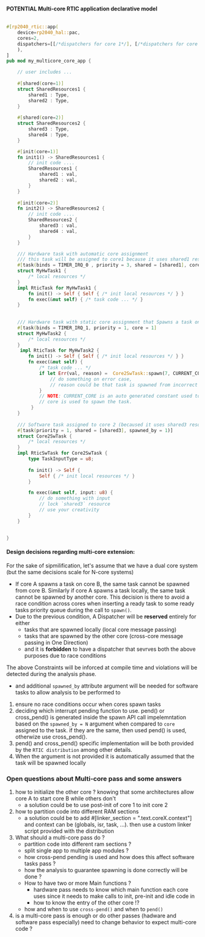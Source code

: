 #### POTENTIAL Multi-core RTIC application declarative model

```rust

#[rp2040_rtic::app(
    device=rp2040_hal::pac,
    cores=2,
    dispatchers=[[/*dispatchers for core 1*/], [/*dispatchers for core 2*/]]
    ),
]
pub mod my_multicore_core_app {

    // user includes ...
    
    #[shared(core=1)]
    struct SharedResources1 {
        shared1 : Type,
        shared2 : Type,
    }
    
    #[shared(core=2)]
    struct SharedResources2 {
        shared3 : Type,
        shared4 : Type,
    }

    #[init(core=1)]
    fn init1() -> SharedResources1 {
        // init code ....
        SharedResources1 { 
        	shared1 : val,
            shared2 : val,
        }
    }
    
    #[init(core=2)]
    fn init2() -> SharedResources2 {
        // init code ....
        SharedResources2 { 
        	shared3 : val,
            shared4 : val,
        }
    }

    /// Hardware task with automatic core assignment
    /// this task will be assigned to core1 because it uses shared1 resource
    #[task(binds = TIMER_IRQ_0 , priority = 3, shared = [shared1], core = auto /*by default*/)]
    struct MyHwTask1 {
        /* local resources */
    }
    impl RticTask for MyHwTask1 {
        fn init() -> Self { Self { /* init local resources */ } }
        fn exec(&mut self) { /* task code ... */ }
    }
        
    
    /// Hardware task with static core assignment that Spawns a task on the other core
    #[task(binds = TIMER_IRQ_1, priority = 1, core = 1]
    struct MyHwTask2 {
        /* local resources */
    }
     impl RticTask for MyHwTask2 {
        fn init() -> Self { Self { /* init local resources */ } }
        fn exec(&mut self) { 
            /* task code ... */ 
            if let Err(val, reason) =  Core2SwTask::spawn(7, CURRENT_CORE) {
                // do something on error case,
                // reason could be that task is spawned from incorrect core.
            }
            // NOTE: CURRENT_CORE is an auto generated constant used to validate that the correct 
            // core is used to spawn the task.
         }
    }
    
    /// Software task assigned to core 2 (becaused it uses shared3 resource) to be spawned by core 1
    #[task(priority = 1, shared = [shared3], spawned_by = 1)]
    struct Core2SwTask {
        /* local resources */
    }
    impl RticSwTask for Core2SwTask {
        type TaskInputType = u8;
        
        fn init() -> Self {
            Self { /* init local resources */ }
        }

        fn exec(&mut self, input: u8) {
            // do something with input
            // lock `shared3` resource 
            // use your creativity
        }
    }

    
}
```



#### **Design decisions regarding multi-core extension:**

For the sake of sipmilification, let's assume that we have a dual core system (but the same decisions scale for N-core systems)

- If core A spawns a task on core B, the same task cannot be spawned from core B. Similarly if core A spawns a task locally, the same task cannot be spawned by another core. This decision is there to avoid a race condition across cores when inserting a ready task to some ready tasks priority queue during the call to `spawn()`. 
- Due to the previous condition, A Dispatcher will be **reserved** entirely for either 
  - tasks that are spawned locally (local core message passing)
  - tasks that are spawned by the other core (cross-core message passing in One Direction)
  - and it is **forbidden** to have a dispatcher that sevrves both the above purposes due to race conditions

The above Constraints will be inforced at compile time and violations will be detected during the analysis phase.



-  and additional `spawned_by` attribute argument will be needed for software tasks to allow analysis to be performed to 
  1. ensure no race conditions occur when cores spawn tasks
  2. deciding which interrupt pending function to use. pend() or cross_pend() is generated inside the spawn API call impelemntation based on the `spawned_by = N`  argument when compared to `core` assigned to the task. if they are the same, then used pend() is used, otherwize use cross_pend().
  3. pend() and cross_pend() specific implementation will be both provided by the `RTIC distribution` among other details. 
  4. When the argument is not provided it is automatically assumed that the task will be spawned locally



### Open questions about Multi-core pass and some answers

1. how to initialize the other core ? knowing that some architectures allow core A to start core B while others don't
   - a solution could be to use post-init of core 1 to init core 2
2. how to partition code into different RAM sections
   - a solution could be to add  #[linker_section = ".text.coreX.context"] and context can be (globals, isr, task, ...). then use a custom linker script provided with the distribution 
3. What should a multi-core pass do ? 
   - partition code into different ram sections ?
   - split single app to multiple app modules ?
   - how cross-pend pending is used and how does this affect software tasks pass ?
   - how the analysis to guarantee spawning is done correctly will be done ?
   - How to have two or more Main functions ?
     - hardware pass needs to know which main function each core uses since it needs to make calls to init, pre-init and idle code in
     - how to know the entry of the other core !?
   - how and when to use `cross-pend()` and when to `pend()`
4. is a multi-core pass is enough or do other passes (hadware and software pass especially) need to change behavior to expect multi-core code ?

